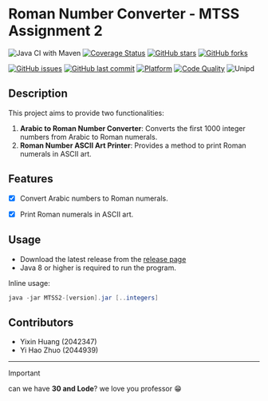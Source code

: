 # Roman Number Converter  - MTSS Assignment 2


 ![Java CI with Maven](https://github.com/whyle/MTSS2/workflows/Java%20CI%20with%20Maven/badge.svg) [![Coverage Status](https://coveralls.io/repos/github/Whyle/MTSS2/badge.svg?branch=main)](https://coveralls.io/github/Whyle/MTSS2?branch=main) [![GitHub stars](https://img.shields.io/github/stars/Whyle/MTSS2?style=social)](https://github.com/Whyle/MTSS2/stargazers) [![GitHub forks](https://img.shields.io/github/forks/Whyle/MTSS2?style=social)](https://github.com/Whyle/MTSS2/network/members)
 
 [![GitHub issues](https://img.shields.io/github/issues/Whyle/MTSS2)](https://github.com/Whyle/MTSS2/issues) [![GitHub last commit](https://img.shields.io/github/last-commit/Whyle/MTSS2)](https://github.com/Whyle/MTSS2/commits/main) [![Platform](https://img.shields.io/badge/platform-Windows%20%7C%20Mac%20%7C%20Linux-blue)](https://github.com/Whyle/MTSS2) [![Code Quality](https://img.shields.io/codacy/grade/1f7a3f8730654eb9b7c26f4d53d722ba)](https://www.codacy.com/manual/Whyle/MTSS2) ![Unipd](https://img.shields.io/badge/MTSS2-UNIPD-red)



## Description

 This project aims to provide two functionalities:


1. **Arabic to Roman Number Converter**: Converts the first 1000 integer numbers from Arabic to Roman numerals.
2. **Roman Number ASCII Art Printer**: Provides a method to print Roman numerals in ASCII art.

## Features

- [x] Convert Arabic numbers to Roman numerals.


- [x] Print Roman numerals in ASCII art.

## Usage
- Download the latest release from the [release page](https://github.com/Whyle/MTSS2/releases)
- Java 8 or higher is required to run the program.

Inline usage:
```java
java -jar MTSS2-[version].jar [..integers]
```

## Contributors

 - Yixin Huang (2042347)
 - Yi Hao Zhuo (2044939)

---
> [!IMPORTANT]
> can we have **30 and Lode**? we love you professor  :grin:
